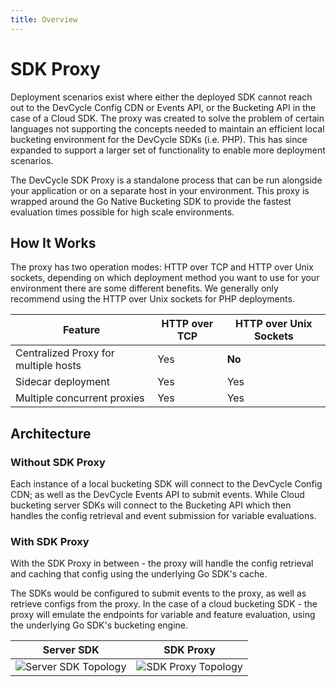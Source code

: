 ```yaml
---
title: Overview
---
```


# SDK Proxy

Deployment scenarios exist where either the deployed SDK cannot reach out to the DevCycle Config CDN or Events API, or
the Bucketing API in the case of a Cloud SDK. The proxy was created to solve the problem of certain languages not
supporting the concepts needed to maintain an efficient local bucketing environment for the DevCycle SDKs (i.e. PHP).
This has since expanded to support a larger set of functionality to enable more deployment scenarios.

The DevCycle SDK Proxy is a standalone process that can be run alongside your application or on a separate host in your
environment. This proxy is wrapped around the Go Native Bucketing SDK to provide the fastest evaluation times possible
for high scale environments.

## How It Works

The proxy has two operation modes: HTTP over TCP and HTTP over Unix sockets, depending on which deployment method you
want to use for your environment there are some different benefits. We generally only recommend using the HTTP over Unix
sockets for PHP deployments.

| Feature                              | HTTP over TCP | HTTP over Unix Sockets |
| ------------------------------------ | ------------- | ---------------------- |
| Centralized Proxy for multiple hosts | Yes           | **No**                 |
| Sidecar deployment                   | Yes           | Yes                    |
| Multiple concurrent proxies          | Yes           | Yes                    |

## Architecture

### Without SDK Proxy

Each instance of a local bucketing SDK will connect to the DevCycle Config CDN; as well as the DevCycle Events API to
submit events. While Cloud bucketing server SDKs will connect to the Bucketing API which then handles the config
retrieval and event submission for variable evaluations.

### With SDK Proxy

With the SDK Proxy in between - the proxy will handle the config retrieval and caching that config using the underlying
Go SDK's cache.

The SDKs would be configured to submit events to the proxy, as well as retrieve configs from the proxy. In the case of a
cloud bucketing SDK - the proxy will emulate the endpoints for variable and feature evaluation, using the underlying Go
SDK's bucketing engine.

| Server SDK                                       | SDK Proxy                                      |
| ------------------------------------------------ | ---------------------------------------------- |
| ![Server SDK Topology](/server-sdk-topology.svg) | ![SDK Proxy Topology](/sdk-proxy-topology.svg) |
